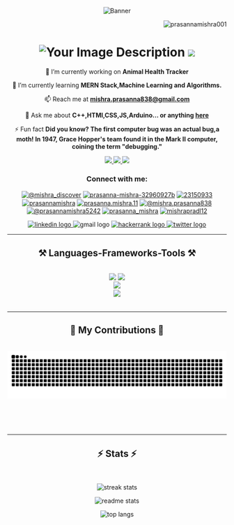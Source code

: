 <p align="center">
  
  <img src="https://user-images.githubusercontent.com/74038190/225813708-98b745f2-7d22-48cf-9150-083f1b00d6c9.gif" alt="Banner" />
</p>
<p align="right"> <img src="https://komarev.com/ghpvc/?username=prasannamishra001&label=Profile%20views&color=0e75b6&style=flat" alt="prasannamishra001" /> </p>

<h1 align="center">
  <img src="https://user-images.githubusercontent.com/74038190/216122041-518ac897-8d92-4c6b-9b3f-ca01dcaf38ee.png" alt="Your Image Description" width="80" />
    <img src="https://readme-typing-svg.herokuapp.com/?font=Righteous&size=35&center=true&vCenter=true&width=500&height=70&duration=4000&lines=Hi+There!+👋;+I'm+Prasanna+Mishra!;" />

</h1>



<div align="center">
 
 🔭 I’m currently working on **Animal Health Tracker**
 
 🌱 I’m currently learning **MERN Stack,Machine Learning and Algorithms.**

 📫 Reach me at  **mishra.prasanna838@gmail.com**

💬 Ask me about **C++,HTMl,CSS,JS,Arduino... or anything [here](https://github.com/PrasannaMishra001/myrepo/issues)**

⚡ Fun fact **Did you know? The first computer bug was an actual bug,a moth! In 1947, Grace Hopper's team found it in the Mark II computer, coining the term "debugging."**

 </div>

<div align="center"> 
  <a href="mailto:mishra.prasanna@gmail.com">
    <img src="https://img.shields.io/badge/Gmail-D14836?style=for-the-badge&logo=gmail&logoColor=white" />
  </a>
  <a href="https://www.linkedin.com/in/prasanna-mishra-32960927b/" target="_blank">
    <img src="https://img.shields.io/badge/LinkedIn-0077B5?style=for-the-badge&logo=linkedin&logoColor=white" target="_blank" />
  </a>
  <a href="https://x.com/prasannamis838" target="_blank">
    <img src="https://img.shields.io/badge/X-%23000000.svg?style=for-the-badge&logo=X&logoColor=white" target="_blank" />
  </a>
  
  <!-- <a href="" target="_blank">    
     <img src="https://img.shields.io/badge/Portfolio-FF5722?style=for-the-badge&logo=todoist&logoColor=white" target="_blank" /> 
  </a> -->
</div>

<h3 align="center">Connect with me:</h3>
<p align="center">
<a href="https://twitter.com/@mishra_discover" target="blank"><img align="center" src="https://raw.githubusercontent.com/rahuldkjain/github-profile-readme-generator/master/src/images/icons/Social/twitter.svg" alt="@mishra_discover" height="30" width="40" /></a>
<a href="https://linkedin.com/in/prasanna-mishra-32960927b" target="blank"><img align="center" src="https://raw.githubusercontent.com/rahuldkjain/github-profile-readme-generator/master/src/images/icons/Social/linked-in-alt.svg" alt="prasanna-mishra-32960927b" height="30" width="40" /></a>
<a href="https://stackoverflow.com/users/23150933" target="blank"><img align="center" src="https://raw.githubusercontent.com/rahuldkjain/github-profile-readme-generator/master/src/images/icons/Social/stack-overflow.svg" alt="23150933" height="30" width="40" /></a>
<a href="https://kaggle.com/prasannamishra" target="blank"><img align="center" src="https://raw.githubusercontent.com/rahuldkjain/github-profile-readme-generator/master/src/images/icons/Social/kaggle.svg" alt="prasannamishra" height="30" width="40" /></a>
<a href="https://instagram.com/prasanna.mishra.11" target="blank"><img align="center" src="https://raw.githubusercontent.com/rahuldkjain/github-profile-readme-generator/master/src/images/icons/Social/instagram.svg" alt="prasanna.mishra.11" height="30" width="40" /></a>
<a href="https://medium.com/@mishra.prasanna838" target="blank"><img align="center" src="https://raw.githubusercontent.com/rahuldkjain/github-profile-readme-generator/master/src/images/icons/Social/medium.svg" alt="@mishra.prasanna838" height="30" width="40" /></a>
<a href="https://www.youtube.com/c/@prasannamishra5242" target="blank"><img align="center" src="https://raw.githubusercontent.com/rahuldkjain/github-profile-readme-generator/master/src/images/icons/Social/youtube.svg" alt="@prasannamishra5242" height="30" width="40" /></a>
<a href="https://www.leetcode.com/prasanna_mishra" target="blank"><img align="center" src="https://raw.githubusercontent.com/rahuldkjain/github-profile-readme-generator/master/src/images/icons/Social/leet-code.svg" alt="prasanna_mishra" height="30" width="40" /></a>
<a href="https://auth.geeksforgeeks.org/user/mishrapradl12" target="blank"><img align="center" src="https://raw.githubusercontent.com/rahuldkjain/github-profile-readme-generator/master/src/images/icons/Social/geeks-for-geeks.svg" alt="mishrapradl12" height="30" width="40" /></a>
</p>
<div align="center">
  <a href="https://www.linkedin.com/in/prasanna-mishra-32960927b/" target="_blank">
    <img src="https://img.shields.io/static/v1?message=LinkedIn&logo=linkedin&label=Prasanna%20Mishra&color=0077B5&logoColor=white&labelColor=24a8f0&style=for-the-badge" height="35" alt="linkedin logo"  />
  </a>
  <img src="https://img.shields.io/static/v1?message=Gmail&logo=gmail&label=mishra.prasanna838@gmail.com&color=D14836&logoColor=white&labelColor=fa3939&style=for-the-badge" height="35" alt="gmail logo"  />
  <a href="https://www.hackerrank.com/profile/mishra_prasanna1" target="_blank">
    <img src="https://img.shields.io/static/v1?message=HackerRank&logo=hackerrank&label=@mishra_prasanna1&color=2EC866&logoColor=&labelColor=f0f5f1&style=for-the-badge" height="35" alt="hackerrank logo"  />
  </a>
  
  <a href="https://x.com/mishra_discover" target="_blank">
    <img src="https://img.shields.io/static/v1?message=Twitter&logo=twitter&label=@mishra_discover&color=1DA1F2&logoColor=white&labelColor=blue&style=for-the-badge" height="35" alt="twitter logo"  />
  </a>
</div>


<!-- <p align="left"> <a href="https://github.com/ryo-ma/github-profile-trophy"><img src="https://github-profile-trophy.vercel.app/?username=prasannamishra001" alt="prasannamishra001" /></a> </p> -->
 <hr/>
 
<h2 align="center">⚒️ Languages-Frameworks-Tools ⚒️</h2>
<br/>
<!-- bootstrap,mui,r,flask -->
<div align="center">
    <img src="https://skillicons.dev/icons?i=react,html,css,vscode,github,figma,kotlin,tailwind,git,mysql" />
    <img src="https://skillicons.dev/icons?i=nodejs,python,javascript,typescript,express,firebase,mongodb,c,java,nextjs" /><br>
    <img src="https://skillicons.dev/icons?i=arduino,cpp,django,bash,wordpress,windows,sublime,prisma,npm,devto" /><br>
     <img src="https://skillicons.dev/icons?i=linux,github,autocad,notion,replit,git,vim" /><br>
</div>

<br/>
<hr/>

<div align="center">
  <h2>🐍 My Contributions 🐍</h2>
  <br>
 <img src="https://raw.githubusercontent.com/PrasannaMishra001/PrasannaMishra001/output/snake.svg" alt="Snake animation" />

<br/><br/><br/>
</div>

<hr/>

<h2 align="center">⚡ Stats ⚡</h2>
<br>
<div align=center>

<p align="center">
  <img width="400" src="https://github-readme-streak-stats.herokuapp.com/?user=prasannamishra001&theme=dark" alt="streak stats" />
</p>
<p align="center">
  <img width="400" src="https://github-readme-stats.vercel.app/api?username=PrasannaMishra001&hide_title=false&hide_rank=false&show_icons=true&include_all_commits=true&count_private=true&disable_animations=false&theme=dark&locale=en&hide_border=false" alt="readme stats" />
</p>
<p align="center">
  <img width="400" src="https://github-readme-stats.vercel.app/api/top-langs?username=PrasannaMishra001&locale=en&hide_title=false&layout=compact&card_width=320&langs_count=5&theme=dark&hide_border=false" alt="top langs" />
</p>


</div>





